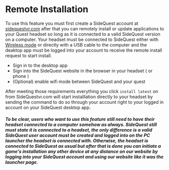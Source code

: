 # Remote Installation

To use this feature you must first create a SideQuest account at [sidequestvr.com](https://sidequestvr.com/#/account) after that you can remotely install or update applications to your Quest headset so long as it is connected to a valid SideQuest version on a computer. Your headset must be connected to SideQuest either with [Wireless mode](https://github.com/the-expanse/SideQuest/wiki/Menu-UI) or directly with a USB cable to the computer and the deaktop app must be logged into your account to receive the remote install request to start install.

* Sign in to the desktop app
* Sign into the SideQuest website in the browser in your headset ( or phone )
* (Optional) enable wifi mode between SideQuest and your quest

After meeting those requirements everything you click `install latest` on from SideQuestvr.com will start installlation directly to your headset by sending the command to do so through your account right to your logged in account on your SideQuest desktop app.

##### To be clear, users who want to use this feature still need to have their headset connected to a computer somehow as always. SideQuest still must state it is connected to a headset, the only difference is a valid SideQuest user account must be created and logged into on the PC launcher the headset is connected with. Otherwise, the headset is connected to SideQuest as usual but after that is done you can initiate a game's installation any other device at any distance on our website by logging into your SideQuest account and using our website like it was the launcher page.